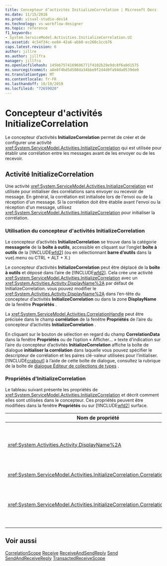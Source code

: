 ```yaml
---
title: Concepteur d’activités InitializeCorrelation | Microsoft Docs
ms.date: 11/15/2016
ms.prod: visual-studio-dev14
ms.technology: vs-workflow-designer
ms.topic: reference
f1_keywords:
- System.ServiceModel.Activities.InitializeCorrelation.UI
ms.assetid: 4c54f34c-ee84-42a6-abb0-ec260c1ccb76
caps.latest.revision: 6
author: jillre
ms.author: jillfra
manager: jillfra
ms.openlocfilehash: 145b67574169696771f4102b29e9dc8f6a9d1575
ms.sourcegitcommit: a8e8f4bd5d508da34bbe9f2d4d9fa94da0539de0
ms.translationtype: MT
ms.contentlocale: fr-FR
ms.lasthandoff: 10/19/2019
ms.locfileid: "72659020"
---
```

# <a name="initializecorrelation-activity-designer"></a>Concepteur d'activités InitializeCorrelation
Le concepteur d’activités **InitializeCorrelation** permet de créer et de configurer une activité <xref:System.ServiceModel.Activities.InitializeCorrelation> qui est utilisée pour établir une corrélation entre les messages avant de les envoyer ou de les recevoir.

## <a name="the-initializecorrelation-activity"></a>Activité InitializeCorrelation
 Une activité <xref:System.ServiceModel.Activities.InitializeCorrelation> est utilisée pour initialiser des corrélations sans envoyer ou recevoir de message. En général, la corrélation est initialisée lors de l'envoi ou de la réception d'un message. Si la corrélation doit être établie avant l'envoi ou la réception d'un message, utilisez <xref:System.ServiceModel.Activities.InitializeCorrelation> pour initialiser la corrélation.

### <a name="using-the-initializecorrelation-activity-designer"></a>Utilisation du concepteur d'activités InitializeCorrelation
 Le concepteur d’activités **InitializeCorrelation** se trouve dans la catégorie **messagerie** de la **boîte à outils**, accessible en cliquant sur l’onglet **boîte à outils** de la [!INCLUDE[wfd2](../includes/wfd2-md.md)] (ou en sélectionnant **barre d’outils** dans la vue).menu ou CTRL + ALT + X.)

 Le concepteur d’activités **InitializeCorrelation** peut être déplacé de la **boîte à outils** et déposé dans l’aire de [!INCLUDE[wfd2](../includes/wfd2-md.md)]. Cela crée une activité <xref:System.ServiceModel.Activities.InitializeCorrelation> avec un <xref:System.Activities.Activity.DisplayName%2A> par défaut de InitializeCorrelation. vous pouvez modifier le <xref:System.Activities.Activity.DisplayName%2A> dans l’en-tête du concepteur d’activités **InitializeCorrelation** ou dans la zone **DisplayName** de la fenêtre **Propriétés** .

 La <xref:System.ServiceModel.Activities.CorrelationHandle> peut être précisée dans le champ **corrélation** de la fenêtre **Propriétés** de l’aire du concepteur d’activités **InitializeCorrelation** .

 En cliquant sur le bouton de sélection en regard du champ **CorrelationData** dans la fenêtre **Propriétés** ou de l’option « Afficher... » texte d’indication sur l’aire du concepteur d’activités **InitializeCorrelation** affiche la boîte de dialogue **initialiser la corrélation** dans laquelle vous pouvez spécifier le descripteur de corrélation et les paires clé-valeur utilisées pour l’initialiser. [!INCLUDE[crabout](../includes/crabout-md.md)] à l’aide de cette boîte de dialogue, consultez la rubrique de la boîte de [dialogue Éditeur de collections de types](../workflow-designer/type-collection-editor-dialog-box.md) .

### <a name="the-initializecorrelation-properties"></a>Propriétés d'InitializeCorrelation
 Le tableau suivant présente les propriétés de <xref:System.ServiceModel.Activities.InitializeCorrelation> et décrit comment elles sont utilisées dans le concepteur. Ces propriétés peuvent être modifiées dans la fenêtre **Propriétés** ou sur [!INCLUDE[wfd2](../includes/wfd2-md.md)] surface.

|Nom de propriété|Obligatoire|Utilisation|
|-------------------|--------------|-----------|
|<xref:System.Activities.Activity.DisplayName%2A>|False|Nom convivial de l'activité <xref:System.ServiceModel.Activities.InitializeCorrelation>. La valeur par défaut est InitializeCorrelation.<br /><br /> Bien que l'utilisation d'une valeur autre que celle par défaut pour le nom convivial de la propriété <xref:System.Activities.Activity.DisplayName%2A> ne soit pas strictement obligatoire, il est recommandé d'utiliser une telle valeur.|
|<xref:System.ServiceModel.Activities.InitializeCorrelation.Correlation%2A>|False|Objet <xref:System.ServiceModel.Activities.CorrelationHandle> utilisé pour associer des activités de workflow dans la corrélation.|
|<xref:System.ServiceModel.Activities.InitializeCorrelation.CorrelationData%2A>|False|Dictionnaire des données de corrélation qui lie les messages à l'instance de workflow.<br /><br /> Utilisez la boîte de dialogue **initialiser la corrélation** pour configurer l' <xref:System.ServiceModel.Activities.InitializeCorrelation.CorrelationData%2A>. [!INCLUDE[crabout](../includes/crabout-md.md)] la boîte de dialogue utiliser cette boîte de dialogue, consultez la rubrique de la boîte de [dialogue Éditeur de collections de types](../workflow-designer/type-collection-editor-dialog-box.md) .|

## <a name="see-also"></a>Voir aussi
 [CorrelationScope](../workflow-designer/correlationscope-activity-designer.md) [Receive](../workflow-designer/receive-activity-designer.md) [ReceiveAndSendReply](../workflow-designer/receiveandsendreply-template-designer.md) [Send](../workflow-designer/send-activity-designer.md) [SendAndReceiveReply](../workflow-designer/sendandreceivereply-template-designer.md) [TransactedReceiveScope](../workflow-designer/transactedreceivescope-activity-designer.md)
